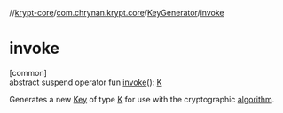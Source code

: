 //[krypt-core](../../../index.md)/[com.chrynan.krypt.core](../index.md)/[KeyGenerator](index.md)/[invoke](invoke.md)

# invoke

[common]\
abstract suspend operator fun [invoke](invoke.md)(): [K](index.md)

Generates a new [Key](../-key/index.md) of type [K](index.md) for use with the cryptographic [algorithm](algorithm.md).
